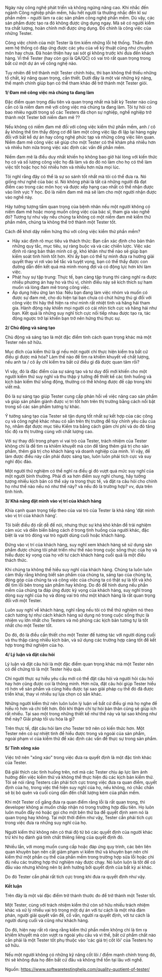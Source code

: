 Ngày này công nghệ phát triển và không ngừng nâng cao. Khi nhắc đến ngành Công nghiệp phần mềm, hầu hết người ta thường nhắc đến kĩ sư phần mềm - người làm ra các sản phẩm công nghệ phần mềm. Dù vậy, các sản phẩm được tạo ra đó không được ứng dụng ngay. Mà sẽ có người kiểm tra chất lượng, hoàn chỉnh mới được ứng dụng. Đó chính là công việc của những Tester.

Công việc chính của một Tester là tìm kiếm những lỗi hệ thống. Thẩm định xem hệ thống có đáp ứng được các yêu của về kỹ thuật cũng như chuyên môn hay chưa. Đã hoàn thiện hay sai sót gì không trước khi đưa đến khách hàng. Vì thế Tester (hay còn gọi là QA/QC) có vai trò rất quan trọng trong bất cứ một dự án về công nghệ nào.

Tuy nhiên để trở thành một Tester chính hiệu, thì bạn không thể thiếu những tố chất, kỹ năng quan trọng, cần thiết. Dưới đây là một vài những kỹ năng, thế mạnh chính giúp bạn có thể tham khảo để trở thành một Tester giỏi.

**1/ Đam mê công việc mà chúng ta đang làm**

Đặc điểm quan trọng đầu tiên và quan trọng nhất mà bất kỳ Tester nào cũng cần có là niềm đam mê với công việc mà chúng ta đang làm. Tôi tự hỏi có bao nhiêu người trong số các Testers đã chọn sự nghiệp, nghề nghiệp trở thành một Tester bởi niềm đam mê ??

Nếu không có niềm đam mê đối với công việc kiểm thử phần mềm, anh / cô ấy không thể tìm thấy động cơ để làm một công việc lặp đi lặp lại hàng ngày đối với bất kể dự án hay công nghệ phức tạp và những công việc liên quan. Niềm đam mê công việc sẽ giúp cho một Tester có thể khám phá nhiều hơn và nhiều hơn nữa trong việc xác định các vấn đề phần mềm.

Niềm đam mê là điều duy nhất khiến họ không bao giờ hài lòng với kiến thức họ có và số lượng công việc họ đã làm và do đó nó làm cho họ có thể làm việc tốt hoặc học hỏi nhiều hơn và nhiều hơn nữa mọi lúc.

Tôi nghĩ rằng đây có thể là sự so sánh tốt nhất mà tôi có thể đưa ra. Nó giống như nghề của bác sĩ. Nó không phải là tất cả những người đã đạt điểm cao trong các môn học và được xếp hạng cao nhất có thể nhận được vào lĩnh vực Y học. Đó là niềm đam mê mà sẽ làm cho một người nhận được vào nghề này.

Hãy tưởng tượng tầm quan trọng của bệnh nhân nếu một người không có niềm đam mê hoặc mong muốn công việc của bác sĩ, tham gia vào nghề đó? Tương tự như vậy nếu chúng ta không có một niềm đam mê kiểm thử phần mềm, chúng ta không thể trở thành một Tester tốt.

Cách để khơi dậy niềm hứng thú với công việc kiểm thử phần mềm?
+ Hãy xác định rõ mục tiêu và thách thức: Bạn cần xác định cho bản thân những quy tắc, mục tiêu, sự ràng buộc và và các chiến lược. Việc xác định rõ ràng bản thân mình có gì, khó khăn như thế nào sẽ giúp bạn kiểm soát tình hình tốt hơn. Khi ấy bạn có thể tự mình đưa ra hướng giải quyết thay vì rơi vào bế tắc và tuyệt vọng, bạn có thể thấy được con đường dẫn đến kết quả mà mình mong đợi và có động lực hơn khi làm việc.
+ Phát huy sự tập trung: Thực tế, bạn càng tập trung thì càng nghĩ ra được nhiều phương án hay ho và thú vị, chính điều này sẽ kích thích sự ham muốn và lòng đam mê trong công việc.
+ Áp dụng hiệu ứng lan tỏa: Nếu bạn đang làm việc nhóm và muốn có được sự đam mê, cho dù hiện tại bạn chưa có chút hứng thú gì đối với công việc thì hãy thể hiện ra như mình rất nhiệt tình và hăng hái tham gia. Hành động này khiến mọi người có cái nhìn tích cực và hăng hái như bạn. Kết quả là những suy nghĩ tích cực nối tiếp nhau được tạo ra, tác động ngược trở lại khiến bạn trở nên hứng thú thực sự. 

**2/ Chủ động và sáng tạo**

Chủ động và sáng tạo là một đặc điểm tính cách quan trọng khác mà một Tester nên sở hữu.

Mục đích của kiểm thử là gì nếu một người chỉ thực hiện kiểm tra bất cứ điều gì được mã hóa? Làm thế nào để tìm ra khiếm khuyết về chất lượng, nếu anh ta / cô ấy chỉ kiểm tra bất cứ điều gì đã được quan tâm rồi?

Vì vậy, đó là đặc điểm của sự sáng tạo và tư duy đổi mới khiến cho một người kiểm thử suy nghĩ và thu thập ý tưởng để thiết kế các tình huống và kịch bản kiểm thử sống động, thường có thể không được đề cập trong khi viết mã.

Đó là sự sáng tạo giúp Tester cung cấp phản hồi về việc nâng cao sản phẩm và giúp sản phẩm giành được vị trí tốt hơn trên thị trường bằng cách nổi bật trong số các sản phẩm tương tự khác.

Ý tưởng sáng tạo của Tester sẽ tận dụng tốt nhất sự kết hợp của các công cụ và công nghệ khác nhau có sẵn trên thị trường để tùy chỉnh yêu cầu của họ, nhằm đạt được mục tiêu Kiểm tra bằng cách giảm chi phí và do đó tăng tốc độ ra thị trường cùng với chất lượng cao.

Với sự thay đổi trong phạm vi vai trò của Tester, trách nhiệm của Tester không chỉ là để tìm ra khiếm khuyết mà còn để tăng thêm giá trị cho sản phẩm, thêm giá trị cho khách hàng và doanh nghiệp của mình. Vì vậy, để làm được điều này cần phải được sáng tạo, luôn luôn phải tích cực và suy nghĩ độc đáo.

Một người thử nghiệm có thể nghĩ ra điều gì đó vượt quá mức suy nghĩ của một người bình thường. Phải đi xa hơn điểm suy nghĩ chung, hãy tưởng tượng nhiều kịch bản có thể xảy ra trong thực tế, và đặt ra câu hỏi cho chính họ như thế nào nếu nó như thế này? và nếu đó là trường hợp? vv, dựa trên tình hình.

**3/ Khả năng đặt mình vào vị trí của khách hàng**

Khía cạnh quan trọng tiếp theo của vai trò của Tester là khả năng 'đặt mình vào vị trí của khách hàng'.

Tôi biết điều đó rất dễ để nói, nhưng thực sự khá khó khăn để trải nghiệm cảm xúc và diễn biến bằng cách ở trong tình huống của người khác, đặc biệt là vai trò đóng vai trò người dùng cuối hoặc khách hàng.

Đứng vào vị trí của khách hàng, suy nghĩ xem khách hàng sẽ sử dụng sản phẩm được chúng tôi phát triển như thế nào trong cuộc sống thực của họ và hiểu được kỳ vọng của họ với tư cách khách hàng cuối quả là một điều thách thức.

Khi chúng ta không thể hiểu suy nghĩ của khách hàng. Chúng ta luôn luôn cảm thấy rằng không biết sản phẩm của chúng ta, sáng tạo của chúng ta, đóng góp của chúng ta và công việc của chúng ta có thật sự là tốt và khó để tìm lỗi bên trong sản phẩm hay không. Do đó để hình dung nếu phần mềm của chúng ta đáp ứng được kỳ vọng của khách hàng, suy nghĩ trong dòng suy nghĩ của họ và đóng vai trò như một khách hàng là rất quan trọng đối với một Tester.

Luôn suy nghĩ về khách hàng, nghĩ rằng nếu tôi có thể thử nghiệm nó theo cách tương tự như cách khách hàng sử dụng nó trong cuộc sống thực là nhiệm vụ lớn nhất cho Testers và mô phỏng các kịch bản tương tự là tốt nhất cho một Tester tốt.

Do đó, đó là điều cần thiết cho một Tester để tương tác với người dùng cuối và thu thập càng nhiều kịch bản, và sử dụng các trường hợp càng tốt để kết hợp trong thử nghiệm của họ.

**4/ Lý luận và đặt câu hỏi**

Lý luận và đặt câu hỏi là một đặc điểm quan trọng khác mà một Tester nên có để chứng tỏ là một Tester hiệu quả.

Chỉ người thực sự hiểu yêu cầu mới có thể đặt câu hỏi và người hỏi câu hỏi hay hơn cũng được coi là thông minh. Hơn nữa, đặt câu hỏi giúp Tester hiểu rõ hơn về sản phẩm và cũng hiểu được tại sao giải pháp cụ thể đó đã được triển khai, thay vì nhiều sự lựa chọn có sẵn khác.

Những người kiểm thử nên luôn luôn lý luận về bất cứ điều gì mà họ nghe để hiểu rõ hơn và chi tiết hơn. Đôi khi thậm chí tự hỏi bản thân cũng sẽ giúp ích rất nhiều. Tại sao một trong những thiết kế như thế này và tại sao không như thế này? Giải pháp tối ưu hóa là gì?

Trên thực tế, đặt câu hỏi làm cho Tester trở nên có kiến thức hơn. Một Tester nên có sự nhiệt tình để hiểu được trong và ngoài của sản phẩm, ngoài phạm vi của kiểm thử để xác định các vấn đề thực sự trong sản phẩm.

**5/ Tính xông xáo**

Việc trở nên "xông xáo" trong việc đưa ra quyết định là một đặc tính khác của Tester.

Đã giải thích các tình huống trên, nơi mà các Tester chịu áp lực làm ảnh hưởng đến việc kiểm thử và không thể thực hiện đủ các kịch bản kiểm thử. Tôi sẽ nói rằng Testers cần phải tích cực trong việc đưa ra quan điểm, quyết định của họ, trong việc thể hiện suy nghĩ của họ, nếu không, nó chắc chắn sẽ bị bỏ quên và cuối cùng dẫn đến chất lượng kém của phần mềm.

Khi một Tester cố gắng đưa ra quan điểm rằng lỗi là rất quan trọng, thì developer không ai muốn chấp nhận nó trong trường hợp đầu tiên. Họ luôn luôn muốn đẩy nó hoặc gọi cho một bên thứ ba để quyết định xem nó là quan trọng hay không. Tại một thời điểm như vậy, Tester cần phải tích cực trong việc đưa ra những suy nghĩ của họ.

Người kiểm thử không nên có thái độ từ bỏ các quyết định của người khác trừ khi họ đánh giá tính chất thiêng liêng của quyết định đó.

Nhiều lần, với mong muốn cung cấp hoặc đáp ứng quy trình, các bên liên quan khuyên bạn nên cắt giảm phạm vi kiểm thử và khuyên bạn nên chỉ kiểm thử một phần cụ thể của phần mềm trong trường hợp sửa lỗi hoặc chỉ đủ nếu các trường hợp thử nghiệm này được chạy. Nó luôn luôn là tốt để có đầu vào nhưng không nên bị ảnh hưởng bởi quyết định của bất kỳ ai khác.

Do đó Tester cần phải rất tích cực trong khi đưa ra quyết định như vậy.

**Kết luận**

Trên đây là một vài đặc điểm trở thành thước đo để trở thành một Tester tốt. 

Một Tester, cùng với trách nhiệm kiểm thử còn sở hữu nhiều trách nhiệm khác và xử lý nhiều vai trò trong một dự án với tư cách là một nhà đàm phán, người giải quyết vấn đề, cố vấn, người ra quyết định, với tư cách là người dùng cuối và cũng như khách hàng.

Do đó, hiện nay rất rõ ràng rằng kiểm thử phần mềm không chỉ là tìm ra khiếm khuyết mà còn vượt ra ngoài yêu cầu và vì thế, bất cứ phẩm chất nào cần phải là một Tester tốt phụ thuộc vào 'các giá trị cốt lõi' của Testers họ sở hữu.

Nếu một người không có những kỹ năng cốt lõi / điểm mạnh chính trong đó, thì sẽ không đưa họ đến bất cứ đâu và không thể tồn tại lâu với nghề.

Nguồn: https://www.softwaretestinghelp.com/quality-quotient-of-tester/
